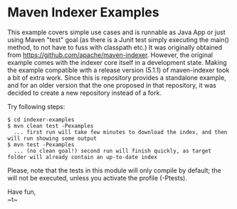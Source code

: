 Maven Indexer Examples
======

This example covers simple use cases and is runnable as Java App or just using Maven "test" goal (as there is a Junit test simply executing the main() method, to not have to fuss with classpath etc.)
It was originally obtained from https://github.com/apache/maven-indexer. However, the original example comes with the indexer core itself in a development state. Making the example compatible with a release version (5.1.1) of maven-indexer took a bit of extra work.
Since this is repository provides a standalone example, and for an older version that the one proposed in that repository, it was decided to create a new repository instead of a fork.

Try following steps:

```
$ cd indexer-examples
$ mvn clean test -Pexamples
  ... first run will take few minutes to download the index, and then will run showing some output
$ mvn test -Pexamples
  ... (no clean goal!) second run will finish quickly, as target folder will already contain an up-to-date index
```

Please, note that the tests in this module will only compile by default; the will not be executed, unless you activate the profile (-Ptests).

Have fun,  
~t~